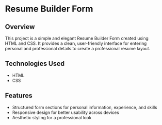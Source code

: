# Resume Builder Form

## **Overview**
This project is a simple and elegant Resume Builder Form created using HTML and CSS. It provides a clean, user-friendly interface for entering personal and professional details to create a professional resume layout.

## **Technologies Used**
- HTML
- CSS

## **Features**
- Structured form sections for personal information, experience, and skills
- Responsive design for better usability across devices
- Aesthetic styling for a professional look
